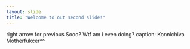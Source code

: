 ```yaml
---
layout: slide
title: "Welcome to out second slide!"
---
```

right arrow for previous
Sooo? Wtf am i even doing?
caption: Konnichiva Motherfukcer^^
